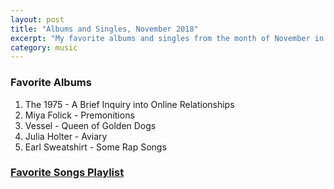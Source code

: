 ```yaml
---
layout: post
title: "Albums and Singles, November 2018"
excerpt: "My favorite albums and singles from the month of November in the 2018th year. "
category: music
---
```


### Favorite Albums
1. The 1975 - A Brief Inquiry into Online Relationships
2. Miya Folick - Premonitions
3. Vessel - Queen of Golden Dogs
4. Julia Holter - Aviary
5. Earl Sweatshirt - Some Rap Songs

### <a href="https://open.spotify.com/user/blrobin2/playlist/73tXn8eCKF5xR3Q1xJtQ5P" target="_blank" rel="noopener">Favorite Songs Playlist</a>


